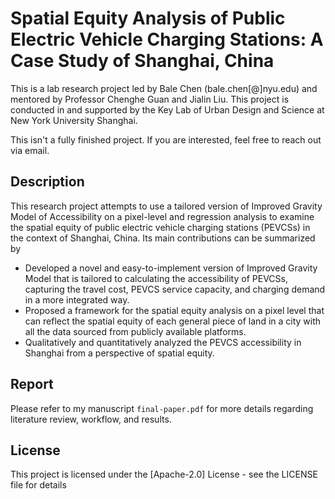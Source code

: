 # Spatial Equity Analysis of Public Electric Vehicle Charging Stations: A Case Study of Shanghai, China

This is a lab research project led by Bale Chen (bale.chen[@]nyu.edu) and mentored by Professor Chenghe Guan and Jialin Liu. This project is conducted in and supported by the Key Lab of Urban Design and Science at New York University Shanghai.

This isn't a fully finished project. If you are interested, feel free to reach out via email.

## Description

This research project attempts to use a tailored version of Improved Gravity Model of Accessibility on a pixel-level and regression analysis to examine the spatial equity of public electric vehicle charging stations (PEVCSs) in the context of Shanghai, China. Its main contributions can be summarized by

* Developed a novel and easy-to-implement version of Improved Gravity Model that is tailored to calculating the accessibility of PEVCSs, capturing the travel cost, PEVCS service capacity, and charging demand in a more integrated way.
* Proposed a framework for the spatial equity analysis on a pixel level that can reflect the spatial equity of each general piece of land in a city with all the data sourced from publicly available platforms.
* Qualitatively and quantitatively analyzed the PEVCS accessibility in Shanghai from a perspective of spatial equity.

## Report

Please refer to my manuscript `final-paper.pdf` for more details regarding literature review, workflow, and results.

## License

This project is licensed under the [Apache-2.0] License - see the LICENSE file for details
